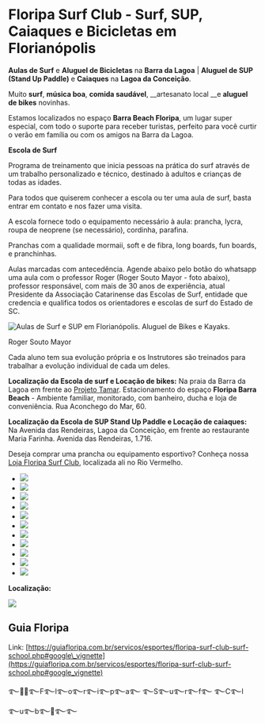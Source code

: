 # Floripa Surf Club - Surf, SUP, Caiaques e Bicicletas em Florianópolis

__Aulas de Surf__ e __Aluguel de Bicicletas__ na __Barra da Lagoa__ | __Aluguel de SUP (Stand Up Paddle)__ e __Caiaques__ na __Lagoa da Conceição__.

Muito __surf__, __música boa__, __comida saudável__, __artesanato local __e __aluguel de bikes__ novinhas.

Estamos localizados no espaço __Barra Beach Floripa__, um lugar super especial, com todo o suporte para receber turistas, perfeito para você curtir o verão em família ou com os amigos na Barra da Lagoa.

__Escola de Surf__

Programa de treinamento que inicia pessoas na prática do surf através de um trabalho personalizado e técnico, destinado à adultos e crianças de todas as idades.

Para todos que quiserem conhecer a escola ou ter uma aula de surf, basta entrar em contato e nos fazer uma visita.

A escola fornece todo o equipamento necessário à aula: prancha, lycra, roupa de neoprene (se necessário), cordinha, parafina.

Pranchas com a qualidade mormaii, soft e de fibra, long boards, fun boards, e pranchinhas.

Aulas marcadas com antecedência. Agende abaixo pelo botão do whatsapp uma aula com o professor Roger (Roger Souto Mayor - foto abaixo), professor responsável, com mais de 30 anos de experiência, atual Presidente da Associação Catarinense das Escolas de Surf, entidade que credencia e qualifica todos os orientadores e escolas de surf do Estado de SC.

![Aulas de Surf e SUP em Florianópolis. Aluguel de Bikes e Kayaks.](https://guiafloripa.com.br/wp-content/uploads/2011/11/Floripa-Surf-School-min.jpg)

Roger Souto Mayor

Cada aluno tem sua evolução própria e os Instrutores são treinados para trabalhar a evolução individual de cada um deles.

__Localização da Escola de surf e Locação de bikes:__ Na praia da Barra da Lagoa em frente ao [Projeto Tamar](https://guiafloripa.com.br/cidade/bairros/barra-da-lagoa/pontos-turisticos/projeto-tamar). Estacionamento do espaço __Floripa Barra Beach__ - Ambiente familiar, monitorado, com banheiro, ducha e loja de conveniência. Rua Aconchego do Mar, 60.

__Localização da Escola de SUP Stand Up Paddle e Locação de caiaques:__ Na Avenida das Rendeiras, Lagoa da Conceição, em frente ao restaurante Maria Farinha. Avenida das Rendeiras, 1.716.

Deseja comprar uma prancha ou equipamento esportivo? Conheça nossa [Loja Floripa Surf Club](https://guiafloripa.com.br/servicos/compras/pranchas-de-surf/loja-floripa-surf-club.php), localizada ali no Rio Vermelho.

*   ![](https://guiafloripa.com.br/wp-content/uploads/2022/01/aula-de-surf-em-familia-floripa.jpg)
*   ![](https://guiafloripa.com.br/wp-content/uploads/2022/01/aula-de-surf-em-florianopolis.jpg)
*   ![](https://guiafloripa.com.br/wp-content/uploads/2022/01/projeto-tamar-floripa2.jpg)
*   ![](https://guiafloripa.com.br/wp-content/uploads/2022/01/surf-em-floripa3-1200x800.jpg)
*   ![](https://guiafloripa.com.br/wp-content/uploads/2022/01/surf-em-floripa4.jpg)
*   ![](https://guiafloripa.com.br/wp-content/uploads/2022/01/surf-em-floripa5.jpg)
*   ![](https://guiafloripa.com.br/wp-content/uploads/2022/01/surf-em-floripa7.jpg)
*   ![](https://guiafloripa.com.br/wp-content/uploads/2011/11/surf-trip-em-floripa2.jpg)
*   ![](https://guiafloripa.com.br/wp-content/uploads/2022/01/surf-em-floripa6.jpg)
*   ![](https://guiafloripa.com.br/wp-content/uploads/2011/11/aluguel-de-bikes-e-surf-em-floripa.jpg)
*   ![](https://guiafloripa.com.br/wp-content/uploads/2011/11/aulas-de-surf-para-criancas-floripa.jpg)

__Localização:__

[![](https://raw.githubusercontent.com/floripasurfclub/floripasurfclub.github.io/main/floripasurfclub.com.br.png)](https://www.google.com/maps/place/Floripa+Surf+Club+Surf+School/@-27.571568,-48.425909,15z/data=!4m6!3m5!1s0x95273f5658129455:0xe63707f3e5b0a90b!8m2!3d-27.5722907!4d-48.4276687!16s%2Fg%2F11mv0t89fl?hl=pt-BR&entry=ttu)

## Guia Floripa

Link: [https://guiafloripa.com.br/servicos/esportes/floripa-surf-club-surf-school.php#google\_vignette](https://guiafloripa.com.br/servicos/esportes/floripa-surf-club-surf-school.php#google_vignette)

࿐🌊🐋࿐F࿐l࿐o࿐r࿐i࿐p࿐a࿐ ࿐S࿐u࿐r࿐f࿐ ࿐C࿐l࿐u࿐b࿐🐬࿐࿐
